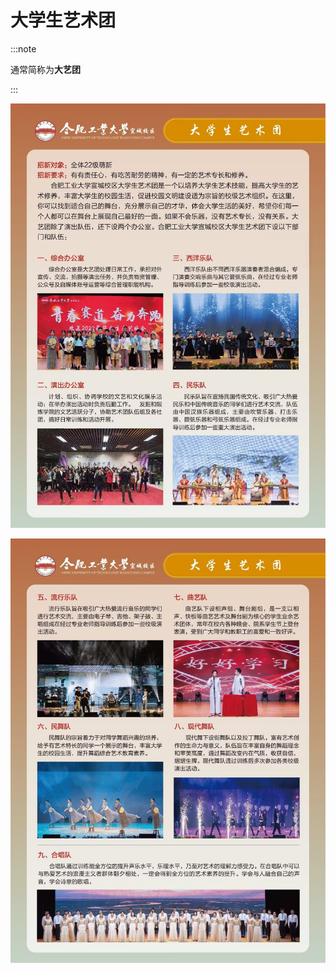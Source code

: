 # 大学生艺术团

:::note

通常简称为**大艺团**

:::

![大艺团宣传1](./media/dayituan_1.jpeg)

![大艺团宣传2](./media/dayituan_2.jpeg)
